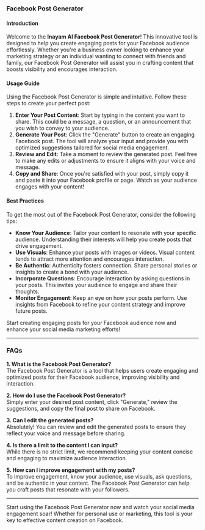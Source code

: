 ### Facebook Post Generator

#### Introduction
Welcome to the **Inayam AI Facebook Post Generator**! This innovative tool is designed to help you create engaging posts for your Facebook audience effortlessly. Whether you're a business owner looking to enhance your marketing strategy or an individual wanting to connect with friends and family, our Facebook Post Generator will assist you in crafting content that boosts visibility and encourages interaction.

#### Usage Guide
Using the Facebook Post Generator is simple and intuitive. Follow these steps to create your perfect post:

1. **Enter Your Post Content**: Start by typing in the content you want to share. This could be a message, a question, or an announcement that you wish to convey to your audience.
2. **Generate Your Post**: Click the "Generate" button to create an engaging Facebook post. The tool will analyze your input and provide you with optimized suggestions tailored for social media engagement.
3. **Review and Edit**: Take a moment to review the generated post. Feel free to make any edits or adjustments to ensure it aligns with your voice and message.
4. **Copy and Share**: Once you're satisfied with your post, simply copy it and paste it into your Facebook profile or page. Watch as your audience engages with your content!

#### Best Practices
To get the most out of the Facebook Post Generator, consider the following tips:

- **Know Your Audience**: Tailor your content to resonate with your specific audience. Understanding their interests will help you create posts that drive engagement.
- **Use Visuals**: Enhance your posts with images or videos. Visual content tends to attract more attention and encourages interaction.
- **Be Authentic**: Authenticity fosters connection. Share personal stories or insights to create a bond with your audience.
- **Incorporate Questions**: Encourage interaction by asking questions in your posts. This invites your audience to engage and share their thoughts.
- **Monitor Engagement**: Keep an eye on how your posts perform. Use insights from Facebook to refine your content strategy and improve future posts.

Start creating engaging posts for your Facebook audience now and enhance your social media marketing efforts!

---

### FAQs

**1. What is the Facebook Post Generator?**  
The Facebook Post Generator is a tool that helps users create engaging and optimized posts for their Facebook audience, improving visibility and interaction.

**2. How do I use the Facebook Post Generator?**  
Simply enter your desired post content, click "Generate," review the suggestions, and copy the final post to share on Facebook.

**3. Can I edit the generated posts?**  
Absolutely! You can review and edit the generated posts to ensure they reflect your voice and message before sharing.

**4. Is there a limit to the content I can input?**  
While there is no strict limit, we recommend keeping your content concise and engaging to maximize audience interaction.

**5. How can I improve engagement with my posts?**  
To improve engagement, know your audience, use visuals, ask questions, and be authentic in your content. The Facebook Post Generator can help you craft posts that resonate with your followers.

---

Start using the Facebook Post Generator now and watch your social media engagement soar! Whether for personal use or marketing, this tool is your key to effective content creation on Facebook.